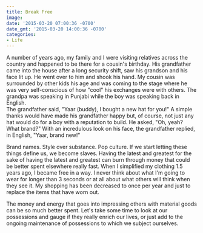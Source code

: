 ```yaml
---
title: Break Free
image: 
date: '2015-03-20 07:00:36 -0700'
date_gmt: '2015-03-20 14:00:36 -0700'
categories:
- Life
---
```

<p>A number of years ago, my family and I were visiting relatives across the country and happened to be there for a cousin's birthday. His grandfather came into the house after a long security shift, saw his grandson and his face lit up. He went over to him and shook his hand. My cousin was surrounded by other kids his age and was coming to the stage where he was very self-conscious of how "cool" his exchanges were with others. The grandpa was speaking in Punjabi while the boy was speaking back in English.<br />
The grandfather said, "Yaar (buddy), I bought a new hat for you!" A simple thanks would have made his grandfather happy but, of course, not just any hat would do for a boy with a reputation to build. He asked, "Oh, yeah? What brand?" With an incredulous look on his face, the grandfather replied, in English, "Yaar, brand new!"</p>
<p>Brand names. Style over substance. Pop culture. If we start letting these things define us, we become slaves. Having the latest and greatest for the sake of having the latest and greatest can burn through money that could be better spent elsewhere really fast. When I simplified my clothing 1.5 years ago, I became free in a way. I never think about what I'm going to wear for longer than 3 seconds or at all about what others will think when they see it. My shopping has been decreased to once per year and just to replace the items that have worn out.</p>
<p>The money and energy that goes into impressing others with material goods can be so much better spent. Let's take some time to look at our possessions and gauge if they really enrich our lives, or just add to the ongoing maintenance of possessions to which we subject ourselves.</p>
